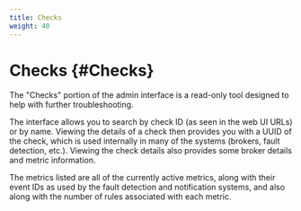 ```yaml
---
title: Checks
weight: 40
---
```


# Checks {#Checks}

The "Checks" portion of the admin interface is a read-only tool designed to help with further troubleshooting.

The interface allows you to search by check ID (as seen in the web UI URLs) or by name.  Viewing the details of a check then provides you with a UUID of the check, which is used internally in many of the systems (brokers, fault detection, etc.). Viewing the check details also provides some broker details and metric information.

The metrics listed are all of the currently active metrics, along with their event IDs as used by the fault detection and notification systems, and also along with the number of rules associated with each metric.
